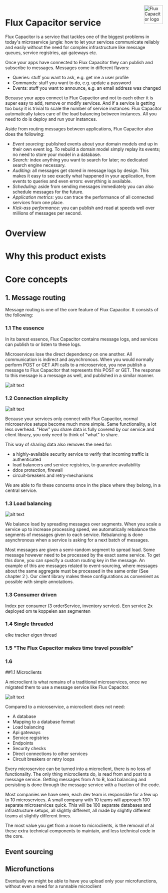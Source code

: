 <a href="flux-capacitor.io">
    <img src="https://flux-capacitor.io/assets/brand/flux-capacitor-white.svg" alt="Flux Capacitor logo" title="Flux Capacitor" align="right" height="60" />
</a>


Flux Capacitor service
======================

Flux Capacitor is a service that tackles one of the biggest problems in today's microservice jungle:
how to let your services communicate reliably and easily without the need for complex infrastructure like message queues,
service registries, api gateways etc.

Once your apps have connected to Flux Capacitor they can publish and subscribe to messages. Messages come in different
flavors:

* Queries: stuff you want to ask, e.g. get me a user profile
* Commands: stuff you want to do, e.g. update a password
* Events: stuff you want to announce, e.g. an email address was changed

Because your apps connect to Flux Capacitor and not to each other it is super easy to add, remove or modify services.
And if a service is getting too busy it is trivial to scale the number of service instances: Flux Capacitor
automatically takes care of the load balancing between instances. All you need to do is deploy and run your instances.

Aside from routing messages between applications, Flux Capacitor also does the following:

* _Event sourcing:_ published events about your domain models end up in their own event log. To rebuild a domain model
  simply replay its events; no need to store your model in a database.
* _Search:_ index anything you want to search for later; no dedicated search engine necessary.
* _Auditing:_ all messages get stored in message logs by design. This makes it easy to see exactly what happened in your
  application, from events to queries and even errors: everything is available.
* _Scheduling:_ aside from sending messages immediately you can also schedule messages for the future.
* _Application metrics:_ you can trace the performance of all connected services from one place.
* _Kick-ass performance:_ you can publish and read at speeds well over millions of messages per second.

# Overview



# Why this product exists

[comment]: <> (-- even in de vrieskast)

[comment]: <> (Building software must be the greatest job in the world. You can be very creative when coding. )

[comment]: <> (And when you make a great design, you can have a big impact on a large number of people, )

[comment]: <> (more impact than you can have with most other work. )


[comment]: <> (Most enjoyable are permanent solutions. For example the Jackson library for Java, )

[comment]: <> (which does it job so well, we never have to worry about mapping JSON to Java and back.)

[comment]: <> (When coding yourself, most effort goes to solving problems as permanent as possible, which allows you to  )

[comment]: <> (Now in 2021, most of the time developers spend on their programs is not functional or creative, but technical. )

[comment]: <> (The scaling and performance demands increase, core features and structures have to be changed.)


# Core concepts
## 1. Message routing

Message routing is one of the core feature of Flux Capacitor. It consists of the following:

### 1.1 The essence

In its barest essence, Flux Capacitor contains message logs, and services can publish to or listen to these logs.

Microservices lose the direct dependency on one another. All communication is indirect and asynchronous.
When you would normally perform POST or GET API calls to a microservice, you now publish a message to Flux Capacitor that represents this POST or GET.
The response to this message is a message as well, and published in a similar manner.

![alt text](https://github.com/flux-capacitor-io/flux-capacitor-io.github.io/raw/master/dist/img/basics1.jpg "Basics")

### 1.2 Connection simplicity

![alt text](https://github.com/flux-capacitor-io/flux-capacitor-io.github.io/raw/master/dist/img/simplicity2.jpg "Connection simplicity")

Because your services only connect with Flux Capacitor, normal microservice setups become much more simple. 
Same functionality, a lot less overhead.
"How" you share data is fully covered by our service and client library, you only need to think of "what" to share.

This way of sharing data also removes the need for:
* a highly-available security service to verify that incoming traffic is authenticated
* load balancers and service registries, to guarantee availability
* ddos protection, firewall
* circuit-breakers and retry-mechanisms

We are able to fix these concerns once in the place where they belong, in a central service.

### 1.3 Load balancing 

![alt text](https://github.com/flux-capacitor-io/flux-capacitor-io.github.io/raw/master/dist/img/Loadbalancer.jpg "Loadbalancing")

We balance load by spreading messages over segments. 
When you scale a service up to increase processing speed, we automatically rebalance the segments of messages given to each service.
Rebalancing is done asynchronous when a service is asking for a next batch of messages.

Most messages are given a semi-random segment to spread load. 
Some message however need to be processed by the exact same service. To get this done, you can specify a custom routing key in the message.
An example of this are messages related to event-sourcing, where messages about the same aggregate must be processed in the same order (See chapter 2 ).
Our client library makes these configurations as convenient as possible with simple annotations.

### 1.3 Consumer driven
Index per consumer (3 orderService, inventory service). Een service 2x deployed om te koppelen aan segmenten
### 1.4 Single threaded
elke tracker eigen thread
### 1.5 "The Flux Capacitor makes time travel possible"
### 1.6 

##1.1 Microclients

A microclient is what remains of a traditional microservices, once we migrated them to use a message service like Flux Capacitor.

![alt text](https://github.com/flux-capacitor-io/flux-capacitor-io.github.io/raw/master/dist/img/Microservice%20vs%20client.jpg "Microservice vs client")

Compared to a microservice, a microclient does not need:
*  A database
*  Mapping to a database format   
*  Load balancing
*  Api gateways
*  Service registries
*  Endpoints
*  Security checks
*  Direct connections to other services
*  Circuit breakers or retry loops

Every microservice can be turned into a microclient, there is no loss of functionality. 
The only thing microclients do, is read from and post to a message service. 
Getting messages from A to B, load balancing and persisting is done through the message service with a fraction of the code.

Most companies we have seen, each dev team is responsible for a few up to 10 microservices. 
A small company with 10 teams will approach 100 separate microservices quick. 
This will be 100 separate databases and infrastructure setups, all slightly different, all made by slightly different teams at slightly different times.

The most value you get from a move to microclients, is the removal of al these extra technical components to maintain, 
and less technical code in the core.


## Event sourcing

## Microfunctions

Eventually we might be able to have you upload only your microfunctions, without even a need for a runnable microclient

